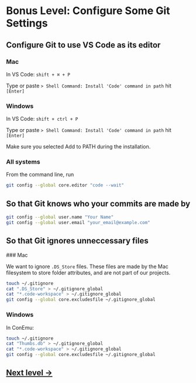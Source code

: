 # Bonus Level: Configure Some Git Settings

## Configure Git to use VS Code as its editor

### Mac

In VS Code: `shift + ⌘ + P`

Type or paste `> Shell Command: Install 'Code' command in path` hit `[Enter]`

### Windows

In VS Code: `shift + ctrl + P`

Type or paste `> Shell Command: Install 'Code' command in path` hit `[Enter]`

Make sure you selected Add to PATH during the installation.

### All systems

From the command line, run

```bash
git config --global core.editor "code --wait"
```

## So that Git knows who your commits are made by

```bash
git config --global user.name "Your Name"
git config --global user.email "your_email@example.com"
```

## So that Git ignores unneccessary files

### Mac

We want to ignore `.DS_Store` files. These files are made by the Mac filesystem to store folder attributes, and are not part of our projects.

```bash
touch ~/.gitignore
cat ".DS_Store" > ~/.gitignore_global
cat "*.code-workspace" > ~/.gitignore_global
git config --global core.excludesfile ~/.gitignore_global
```

### Windows

In ConEmu:

```bash
touch ~/.gitignore
cat "Thumbs.db" > ~/.gitignore_global
cat "*.code-workspace" > ~/.gitignore_global
git config --global core.excludesfile ~/.gitignore_global
```

## [Next level →](10-fin.md)